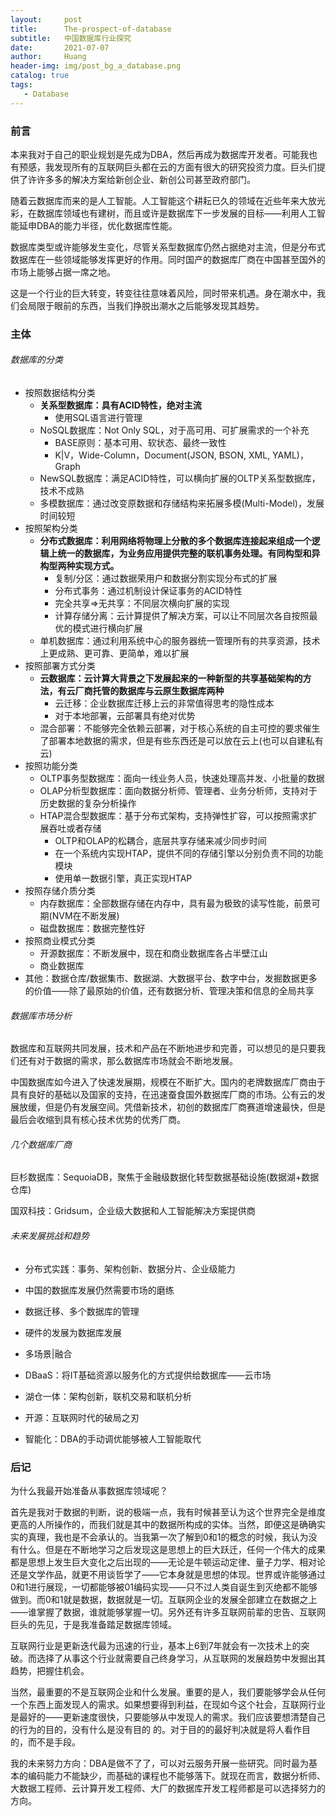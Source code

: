 ```yaml
---
layout:     post
title:      The-prospect-of-database
subtitle:   中国数据库行业探究
date:       2021-07-07
author:     Huang
header-img: img/post_bg_a_database.png
catalog: true
tags:
   - Database
---
```


### 前言

本来我对于自己的职业规划是先成为DBA，然后再成为数据库开发者。可能我也有预感，我发现所有的互联网巨头都在云的方面有很大的研究投资力度。巨头们提供了许许多多的解决方案给新创企业、新创公司甚至政府部门。

随着云数据库而来的是人工智能。人工智能这个耕耘已久的领域在近些年来大放光彩，在数据库领域也有建树，而且或许是数据库下一步发展的目标——利用人工智能延申DBA的能力半径，优化数据库性能。

数据库类型或许能够发生变化，尽管关系型数据库仍然占据绝对主流，但是分布式数据库在一些领域能够发挥更好的作用。同时国产的数据库厂商在中国甚至国外的市场上能够占据一席之地。

这是一个行业的巨大转变，转变往往意味着风险，同时带来机遇。身在潮水中，我们会局限于眼前的东西，当我们挣脱出潮水之后能够发现其趋势。

### 主体

###### 数据库的分类

* 按照数据结构分类
  * **关系型数据库：具有ACID特性，绝对主流**
    * 使用SQL语言进行管理
  * NoSQL数据库：Not Only SQL，对于高可用、可扩展需求的一个补充
    * BASE原则：基本可用、软状态、最终一致性
    * K|V，Wide-Column，Document(JSON, BSON, XML, YAML)，Graph
  * NewSQL数据库：满足ACID特性，可以横向扩展的OLTP关系型数据库，技术不成熟
  * 多模数据库：通过改变原数据和存储结构来拓展多模(Multi-Model)，发展时间较短
* 按照架构分类
  * **分布式数据库：利用网络将物理上分散的多个数据库连接起来组成一个逻辑上统一的数据库，为业务应用提供完整的联机事务处理。有同构型和异构型两种实现方式。**
    * 复制/分区：通过数据荣用户和数据分割实现分布式的扩展
    * 分布式事务：通过机制设计保证事务的ACID特性
    * 完全共享=>无共享：不同层次横向扩展的实现
    * 计算存储分离：云计算提供了解决方案，可以让不同层次各自按照最优的模式进行横向扩展
  * 单机数据库：通过利用系统中心的服务器统一管理所有的共享资源，技术上更成熟、更可靠、更简单，难以扩展
* 按照部署方式分类
  * **云数据库：云计算大背景之下发展起来的一种新型的共享基础架构的方法，有云厂商托管的数据库与云原生数据库两种**
    * 云迁移：企业数据库迁移上云的非常值得思考的隐性成本
    * 对于本地部署，云部署具有绝对优势
  * 混合部署：不能够完全依赖云部署，对于核心系统的自主可控的要求催生了部署本地数据的需求，但是有些东西还是可以放在云上(也可以自建私有云)
* 按照功能分类
  * OLTP事务型数据库：面向一线业务人员，快速处理高并发、小批量的数据
  * OLAP分析型数据库：面向数据分析师、管理者、业务分析师，支持对于历史数据的复杂分析操作
  * HTAP混合型数据库：基于分布式架构，支持弹性扩容，可以按照需求扩展吞吐或者存储
    * OLTP和OLAP的松耦合，底层共享存储来减少同步时间
    * 在一个系统内实现HTAP，提供不同的存储引擎以分别负责不同的功能模块
    * 使用单一数据引擎，真正实现HTAP
* 按照存储介质分类
  * 内存数据库：全部数据存储在内存中，具有最为极致的读写性能，前景可期(NVM在不断发展)
  * 磁盘数据库：数据完整性好
* 按照商业模式分类
  * 开源数据库：不断发展中，现在和商业数据库各占半壁江山
  * 商业数据库
* 其他：数据仓库/数据集市、数据湖、大数据平台、数字中台，发掘数据更多的价值——除了最原始的价值，还有数据分析、管理决策和信息的全局共享

###### 数据库市场分析

数据库和互联网共同发展，技术和产品在不断地进步和完善，可以想见的是只要我们还有对于数据的需求，那么数据库市场就会不断地发展。

中国数据库如今进入了快速发展期，规模在不断扩大。国内的老牌数据库厂商由于具有良好的基础以及国家的支持，在迅速蚕食国外数据库厂商的市场。公有云的发展放缓，但是仍有发展空间。凭借新技术，初创的数据库厂商赛道增速最快，但是最后会收缩到具有核心技术优势的优秀厂商。

###### 几个数据库厂商

巨杉数据库：SequoiaDB，聚焦于金融级数据化转型数据基础设施(数据湖+数据仓库)

国双科技：Gridsum，企业级大数据和人工智能解决方案提供商

###### 未来发展挑战和趋势

* 分布式实践：事务、架构创新、数据分片、企业级能力
* 中国的数据库发展仍然需要市场的磨练
* 数据迁移、多个数据库的管理
* 硬件的发展为数据库发展

* 多场景|融合
* DBaaS：将IT基础资源以服务化的方式提供给数据库——云市场
* 湖仓一体：架构创新，联机交易和联机分析
* 开源：互联网时代的破局之刃
* 智能化：DBA的手动调优能够被人工智能取代

### 后记

为什么我最开始准备从事数据库领域呢？

首先是我对于数据的判断，说的极端一点，我有时候甚至认为这个世界完全是维度更高的人所操作的，而我们就是其中的数据所构成的实体。当然，即便这是确确实实的真理，我也是不会承认的。当我第一次了解到0和1的概念的时候，我认为没有什么。但是在不断地学习之后发现这是思想上的巨大跃迁，任何一个伟大的成果都是思想上发生巨大变化之后出现的——无论是牛顿运动定律、量子力学、相对论还是文学作品，就更不用谈哲学了——它本身就是思想的体现。世界或许能够通过0和1进行展现，一切都能够被01编码实现——只不过人类自诞生到灭绝都不能够做到。而0和1就是数据，数据就是一切。互联网企业的发展全部建立在数据之上——谁掌握了数据，谁就能够掌握一切。另外还有许多互联网前辈的忠告、互联网巨头的先见，于是我准备踏足数据库领域。

互联网行业是更新迭代最为迅速的行业，基本上6到7年就会有一次技术上的突破。而选择了从事这个行业就需要自己终身学习，从互联网的发展趋势中发掘出其趋势，把握住机会。

当然，最重要的不是互联网企业和什么发展。重要的是人，我们要能够学会从任何一个东西上面发现人的需求。如果想要得到利益，在现如今这个社会，互联网行业是最好的——更新速度很快，只要能够从中发现人的需求。我们应该要想清楚自己的行为的目的，没有什么是没有目的 的。对于目的的最好判决就是将人看作目的，而不是手段。

我的未来努力方向：DBA是做不了了，可以对云服务开展一些研究。同时最为基本的编码能力不能缺少，而基础的课程也不能够落下。就现在而言，数据分析师、大数据工程师、云计算开发工程师、大厂的数据库开发工程师都是可以选择努力的方向。
